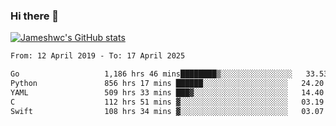 ### Hi there 👋

[![Jameshwc's GitHub stats](https://github-readme-stats.vercel.app/api?username=jameshwc)](https://github.com/anuraghazra/github-readme-stats)

<!--START_SECTION:waka-->

```txt
From: 12 April 2019 - To: 17 April 2025

Go                   1,186 hrs 46 mins████████▒░░░░░░░░░░░░░░░░   33.53 %
Python               856 hrs 17 mins ██████░░░░░░░░░░░░░░░░░░░   24.20 %
YAML                 509 hrs 33 mins ███▓░░░░░░░░░░░░░░░░░░░░░   14.40 %
C                    112 hrs 51 mins ▓░░░░░░░░░░░░░░░░░░░░░░░░   03.19 %
Swift                108 hrs 34 mins ▓░░░░░░░░░░░░░░░░░░░░░░░░   03.07 %
```

<!--END_SECTION:waka-->